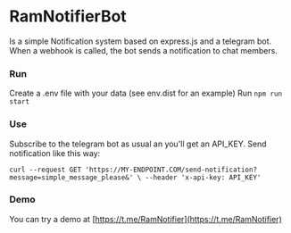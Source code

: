 # RamNotifierBot

Is a simple Notification system based on express.js and a telegram bot.
When a webhook is called, the bot sends a notification to chat members.

### Run

Create a .env file with your data (see env.dist for an example)
Run `npm run start`

### Use

Subscribe to the telegram bot as usual an you'll get an API_KEY.
Send notification like this way:

`curl --request GET 'https://MY-ENDPOINT.COM/send-notification?message=simple_message_please&' \
    --header 'x-api-key: API_KEY'`

### Demo

You can try a demo at [https://t.me/RamNotifier](https://t.me/RamNotifier)
